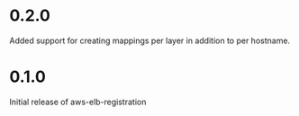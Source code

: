 # 0.2.0

Added support for creating mappings per layer in addition to per hostname.


# 0.1.0

Initial release of aws-elb-registration
